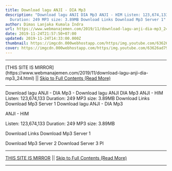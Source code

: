 ```yaml
---
title: Download lagu ANJI - DIA Mp3
description: "Download lagu ANJI DIA Mp3 ANJI - HIM Listen: 123,674,133
  Duration: 249 MP3 size: 3.89MB Download Links Download Mp3 Server 1"
author: Dimas Lanjaka Kumala Indra
url: https://www.webmanajemen.com/2019/11/download-lagu-anji-dia-mp3_24.html
date: 2019-11-24T21:57:50+07:00
updated: 2019-11-24T14:33:00.000Z
thumbnail: https://imgcdn.000webhostapp.com/https/img.youtube.com/63626ad79cf5c66737b97d29c0a3cfa9.jpeg
cover: https://imgcdn.000webhostapp.com/https/img.youtube.com/63626ad79cf5c66737b97d29c0a3cfa9.jpeg
---
```


<hr/> [THIS SITE IS MIRROR](https://www.webmanajemen.com/2019/11/download-lagu-anji-dia-mp3_24.html) || <a href="https://www.webmanajemen.com/2019/11/download-lagu-anji-dia-mp3_24.html" rel="follow" class="button" id="read-more">Skip to Full Contents (Read More)</a> <hr/> Download lagu ANJI - DIA Mp3 - Download lagu ANJI DIA Mp3 ANJI - HIM Listen: 123,674,133 Duration: 249 MP3 size: 3.89MB Download Links Download Mp3 Server 1 Download lagu ANJI - DIA Mp3

  ANJI - HIM 

  Listen: 123,674,133 
  Duration: 249 
  MP3 size: 3.89MB 

  Download Links 
  Download Mp3 Server 1 

  Download Mp3 Server 2 
  Download Server 3 
  Pl <hr/> [THIS SITE IS MIRROR](https://www.webmanajemen.com/2019/11/download-lagu-anji-dia-mp3_24.html) || <a href="https://www.webmanajemen.com/2019/11/download-lagu-anji-dia-mp3_24.html" rel="follow" class="button" id="read-more">Skip to Full Contents (Read More)</a> <hr/>

<script>
    if (location.host.includes('dimaslanjaka12')) {
      location.replace('https://www.webmanajemen.com/2019/11/download-lagu-anji-dia-mp3_24.html');
    }
  </script>